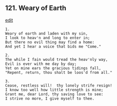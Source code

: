 
## 121.  Weary of Earth
[edit](https://docs.google.com/document/d/1N8o4xr2tyqDMowPKz25UegxBfv7lY86u/edit?mode=html)



    1.
    Weary of earth and laden with my sin,
    I look to heav'n and long to enter in;
    But there no evil thing may find a home:
    And yet I hear a voice that bids me "Come."

    2.
    The while I fain would tread the heav'nly way,
    Evil is ever with me day by day;
    Yet on mine ears the gracious tidings fall,
    "Repent, return, thou shalt be loos'd from all."

    3.
    Cease, restless will!  thy lonely strife resign!
    I know too well how little strength is mine;
    Grant me, dear Lord, thy saving love to see:
    I strive no more, I give myself to thee.
